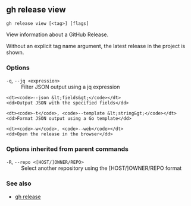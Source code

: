 

## gh release view

```
gh release view [<tag>] [flags]
```

View information about a GitHub Release.

Without an explicit tag name argument, the latest release in the project
is shown.


### Options


<dl class="flags">
	<dt><code>-q</code>, <code>--jq &lt;expression&gt;</code></dt>
	<dd>Filter JSON output using a jq expression</dd>

	<dt><code>--json &lt;fields&gt;</code></dt>
	<dd>Output JSON with the specified fields</dd>

	<dt><code>-t</code>, <code>--template &lt;string&gt;</code></dt>
	<dd>Format JSON output using a Go template</dd>

	<dt><code>-w</code>, <code>--web</code></dt>
	<dd>Open the release in the browser</dd>
</dl>


### Options inherited from parent commands


<dl class="flags">
	<dt><code>-R</code>, <code>--repo &lt;[HOST/]OWNER/REPO&gt;</code></dt>
	<dd>Select another repository using the [HOST/]OWNER/REPO format</dd>
</dl>


### See also

* [gh release](./gh_release)
